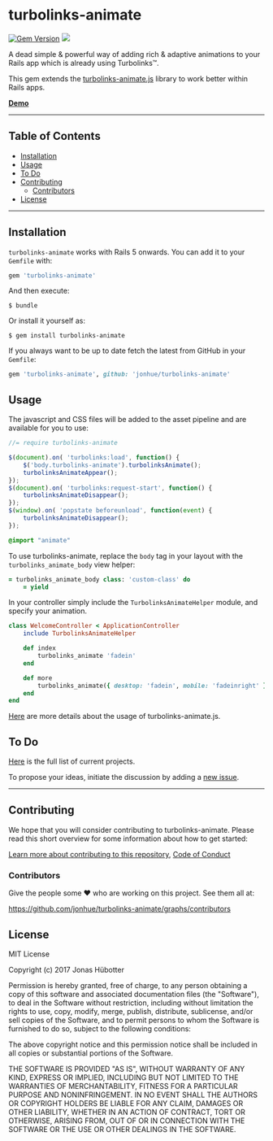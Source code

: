 # turbolinks-animate

[![Gem Version](https://badge.fury.io/rb/turbolinks-animate.svg)](https://badge.fury.io/rb/turbolinks-animate) <img src="https://travis-ci.org/jonhue/turbolinks-animate.svg?branch=master" />

A dead simple & powerful way of adding rich & adaptive animations to your Rails app which is already using Turbolinks™.

This gem extends the [turbolinks-animate.js](https://github.com/jonhue/turbolinks-animate.js) library to work better within Rails apps.

[**Demo**](https://phylator.herokuapp.com)

---

## Table of Contents

* [Installation](#installation)
* [Usage](#usage)
* [To Do](#to-do)
* [Contributing](#contributing)
    * [Contributors](#contributors)
* [License](#license)

---

## Installation

`turbolinks-animate` works with Rails 5 onwards. You can add it to your `Gemfile` with:

```ruby
gem 'turbolinks-animate'
```

And then execute:

    $ bundle

Or install it yourself as:

    $ gem install turbolinks-animate

If you always want to be up to date fetch the latest from GitHub in your `Gemfile`:

```ruby
gem 'turbolinks-animate', github: 'jonhue/turbolinks-animate'
```

## Usage

The javascript and CSS files will be added to the asset pipeline and are available for you to use:

```js
//= require turbolinks-animate

$(document).on( 'turbolinks:load', function() {
    $('body.turbolinks-animate').turbolinksAnimate();
    turbolinksAnimateAppear();
});
$(document).on( 'turbolinks:request-start', function() {
    turbolinksAnimateDisappear();
});
$(window).on( 'popstate beforeunload', function(event) {
    turbolinksAnimateDisappear();
});
```

```scss
@import "animate"
```

To use turbolinks-animate, replace the `body` tag in your layout with the `turbolinks_animate_body` view helper:

```ruby
= turbolinks_animate_body class: 'custom-class' do
    = yield
```

In your controller simply include the `TurbolinksAnimateHelper` module, and specify your animation.

```ruby
class WelcomeController < ApplicationController
    include TurbolinksAnimateHelper

    def index
        turbolinks_animate 'fadein'
    end

    def more
        turbolinks_animate({ desktop: 'fadein', mobile: 'fadeinright' })
    end
end
```

[Here](https://github.com/jonhue/turbolinks-animate.js) are more details about the usage of turbolinks-animate.js.

## To Do

[Here](https://github.com/jonhue/turbolinks-animate/projects/1) is the full list of current projects.

To propose your ideas, initiate the discussion by adding a [new issue](https://github.com/jonhue/turbolinks-animate/issues/new).

---

## Contributing

We hope that you will consider contributing to turbolinks-animate. Please read this short overview for some information about how to get started:

[Learn more about contributing to this repository](https://github.com/jonhue/turbolinks-animate/blob/master/CONTRIBUTING.md), [Code of Conduct](https://github.com/jonhue/turbolinks-animate/blob/master/CODE_OF_CONDUCT.md)

### Contributors

Give the people some :heart: who are working on this project. See them all at:

https://github.com/jonhue/turbolinks-animate/graphs/contributors

## License

MIT License

Copyright (c) 2017 Jonas Hübotter

Permission is hereby granted, free of charge, to any person obtaining a copy
of this software and associated documentation files (the "Software"), to deal
in the Software without restriction, including without limitation the rights
to use, copy, modify, merge, publish, distribute, sublicense, and/or sell
copies of the Software, and to permit persons to whom the Software is
furnished to do so, subject to the following conditions:

The above copyright notice and this permission notice shall be included in all
copies or substantial portions of the Software.

THE SOFTWARE IS PROVIDED "AS IS", WITHOUT WARRANTY OF ANY KIND, EXPRESS OR
IMPLIED, INCLUDING BUT NOT LIMITED TO THE WARRANTIES OF MERCHANTABILITY,
FITNESS FOR A PARTICULAR PURPOSE AND NONINFRINGEMENT. IN NO EVENT SHALL THE
AUTHORS OR COPYRIGHT HOLDERS BE LIABLE FOR ANY CLAIM, DAMAGES OR OTHER
LIABILITY, WHETHER IN AN ACTION OF CONTRACT, TORT OR OTHERWISE, ARISING FROM,
OUT OF OR IN CONNECTION WITH THE SOFTWARE OR THE USE OR OTHER DEALINGS IN THE
SOFTWARE.
